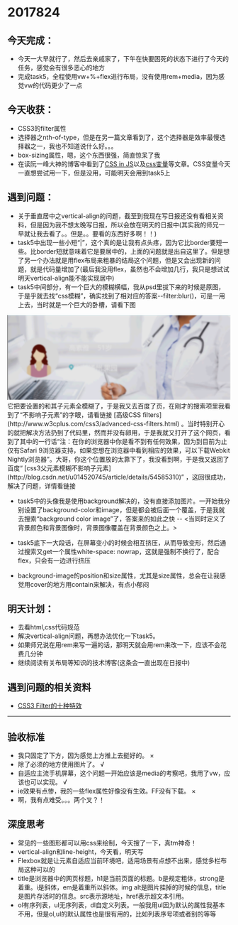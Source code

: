 2017824
==
## 今天完成：
- 今天一大早就行了，然后去亲戚家了，下午在快要困死的状态下进行了今天的任务，感觉会有很多恶心的地方
- 完成task5，全程使用vw+%+flex进行布局，没有使用rem+media，因为感觉vw的代码更少了一点

## 今天收获：
- CSS3的filter属性
- 选择器之nth-of-type，但是在另一篇文章看到了，这个选择器是效率最慢选择器之一，我也不知道说什么好。。。
- box-sizing属性，嗯，这个东西很强，简直惊呆了我
- 在读阮一峰大神的博客中看到了[CSS in JS](http://www.ruanyifeng.com/blog/2017/04/css_in_js.html)以及[css变量](http://www.ruanyifeng.com/blog/2017/05/css-variables.html)等文章。CSS变量今天一直想尝试用一下，但是没用，可能明天会用到task5上


## 遇到问题：
- 关于垂直居中之vertical-align的问题，截至到我现在写日报还没有看相关资料，但是因为我不想太晚写日报，所以会放在明天的日报中(其实我的师兄一早就让我去看了。。但是。。要看的东西好多啊！！)
- task5中出现一些小短“|”，这个真的是让我有点头疼，因为它比border要短一些。比border短就意味着它是要居中的，上面的问题就是出自这里了。但是想了另一个办法就是用flex布局来粗暴的结局这个问题，但是又会出现新的问题，就是代码量增加了(最后我没用flex，虽然也不会增加几行，我只是想试试明天vertical-align能不能实现居中)
- task5中间部分，有一个巨大的模糊横幅，我从psd里拔下来的时候是原图，于是乎就去找“css模糊”，确实找到了相对应的答案--filter:blur()，可是一用上去，当时就是一个巨大的卧槽，请看下图

<img src="img/blur.png">
它把要设置的和其子元素全模糊了，于是我又去百度了页，在刚才的搜索项里我看到了“不影响子元素”的字眼，请看链接
[高级CSS filters](http://www.w3cplus.com/css3/advanced-css-filters.html) 。当时特别开心的就把解决方法扔到了代码里，然而并没有卵用，于是我就又打开了这个网页，看到了其中的一行话“注：在你的浏览器中你是看不到有任何效果，因为到目前为止仅有Safari 9浏览器支持，如果您想在浏览器中看到相应的效果，可以下载Webkit Nightly浏览器”。大哥，你这个位置放的太靠下了，我没看到啊，于是我又返回了百度“
[css3父元素模糊不影响子元素](http://blog.csdn.net/u014520745/article/details/54585310)” ，这回很成功，解决了问题，详情看链接

- task5中的头像我是使用background解决的，没有直接添加图片。一开始我分别设置了background-color和image，但是都会被后面一个覆盖，于是我就去搜索“background color image”了，答案来的如此之快 -- <当同时定义了背景颜色和背景图像时，背景图像覆盖在背景颜色之上。>

- task5底下一大段话，在屏幕变小的时候会相互挤压，从而导致变形，然后通过搜索又get一个属性white-space: nowrap，这就是强制不换行了，配合flex，只会有一边进行挤压

- background-image的position和size属性，尤其是size属性，总会在让我感觉用cover的地方用contain来解决，有点小郁闷

## 明天计划：
- 去看html,css代码规范
- 解决vertical-align问题，再想办法优化一下task5。
- 如果师兄说在用rem来写一遍的话，那明天就会用rem来改一下，应该不会花费几分钟
- 继续阅读有关布局等知识的技术博客(这条会一直出现在日报中)



## 遇到问题的相关资料

  + [CSS3 Filter的十种特效](http://www.w3cplus.com/css3/ten-effects-with-css3-filter)


-----
## 验收标准
- 我只固定了下方，因为感觉上方推上去挺好的。 ×
- 除了必须的地方使用图片了。 √
- 自适应主流手机屏幕，这个问题一开始应该是media的考察吧，我用了vw，应该也可以实现。 √
- ie效果有点惨，我的一些flex属性好像没有生效。FF没有下载。 ×
- 啊，我有点难受。。。两个叉？！

## 深度思考
- 常见的一些图形都可以用css来绘制，今天搜了一下，真tm神奇！
- vertical-align和line-height，今天看，明天写
- Flexbox就是让元素自适应当前环境吧，适用场景有点想不出来，感觉多栏布局这种可以的
- title是浏览器中的网页标题，h1是当前页面的标题。b是规定粗体，strong是着重。i是斜体，em是着重所以斜体。img alt是图片挂掉的时候的信息，title是图片存活时的信息。src表示源地址，href表示超文本引用。
- ol有序列表，ul无序列表，dl自定义列表。一般我用ul因为默认的属性我基本不用，但是ol,ul的默认属性也是很有用的，比如列表序号项或者别的等等
